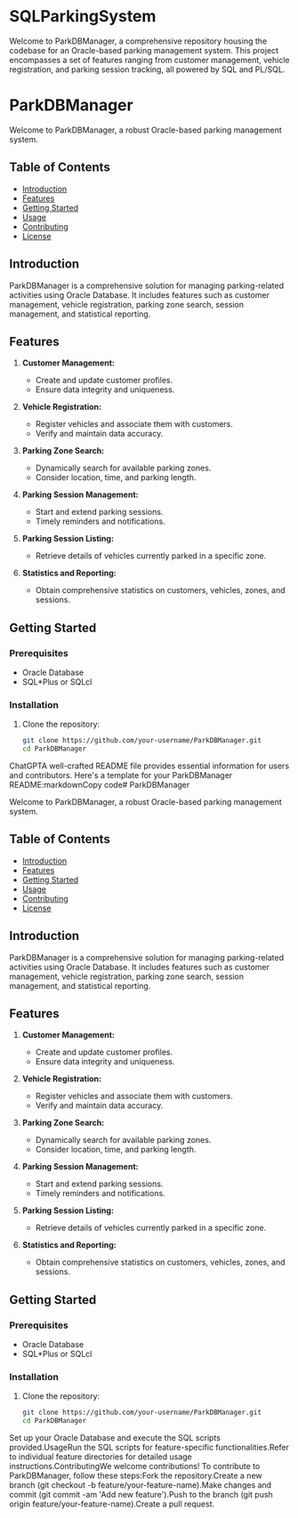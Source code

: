 # SQLParkingSystem
Welcome to ParkDBManager, a comprehensive repository housing the codebase for an Oracle-based parking management system. This project encompasses a set of features ranging from customer management, vehicle registration, and parking session tracking, all powered by SQL and PL/SQL.
# ParkDBManager

Welcome to ParkDBManager, a robust Oracle-based parking management system.

## Table of Contents

- [Introduction](#introduction)
- [Features](#features)
- [Getting Started](#getting-started)
- [Usage](#usage)
- [Contributing](#contributing)
- [License](#license)

## Introduction

ParkDBManager is a comprehensive solution for managing parking-related activities using Oracle Database. It includes features such as customer management, vehicle registration, parking zone search, session management, and statistical reporting.

## Features

1. **Customer Management:**
   - Create and update customer profiles.
   - Ensure data integrity and uniqueness.

2. **Vehicle Registration:**
   - Register vehicles and associate them with customers.
   - Verify and maintain data accuracy.

3. **Parking Zone Search:**
   - Dynamically search for available parking zones.
   - Consider location, time, and parking length.

4. **Parking Session Management:**
   - Start and extend parking sessions.
   - Timely reminders and notifications.

5. **Parking Session Listing:**
   - Retrieve details of vehicles currently parked in a specific zone.

6. **Statistics and Reporting:**
   - Obtain comprehensive statistics on customers, vehicles, zones, and sessions.

## Getting Started

### Prerequisites

- Oracle Database
- SQL\*Plus or SQLcl

### Installation

1. Clone the repository:

   ```bash
   git clone https://github.com/your-username/ParkDBManager.git
   cd ParkDBManager
ChatGPTA well-crafted README file provides essential information for users and contributors. Here's a template for your ParkDBManager README:markdownCopy code# ParkDBManager

Welcome to ParkDBManager, a robust Oracle-based parking management system.

## Table of Contents

- [Introduction](#introduction)
- [Features](#features)
- [Getting Started](#getting-started)
- [Usage](#usage)
- [Contributing](#contributing)
- [License](#license)

## Introduction

ParkDBManager is a comprehensive solution for managing parking-related activities using Oracle Database. It includes features such as customer management, vehicle registration, parking zone search, session management, and statistical reporting.

## Features

1. **Customer Management:**
   - Create and update customer profiles.
   - Ensure data integrity and uniqueness.

2. **Vehicle Registration:**
   - Register vehicles and associate them with customers.
   - Verify and maintain data accuracy.

3. **Parking Zone Search:**
   - Dynamically search for available parking zones.
   - Consider location, time, and parking length.

4. **Parking Session Management:**
   - Start and extend parking sessions.
   - Timely reminders and notifications.

5. **Parking Session Listing:**
   - Retrieve details of vehicles currently parked in a specific zone.

6. **Statistics and Reporting:**
   - Obtain comprehensive statistics on customers, vehicles, zones, and sessions.

## Getting Started

### Prerequisites

- Oracle Database
- SQL\*Plus or SQLcl

### Installation

1. Clone the repository:

   ```bash
   git clone https://github.com/your-username/ParkDBManager.git
   cd ParkDBManager
Set up your Oracle Database and execute the SQL scripts provided.UsageRun the SQL scripts for feature-specific functionalities.Refer to individual feature directories for detailed usage instructions.ContributingWe welcome contributions! To contribute to ParkDBManager, follow these steps:Fork the repository.Create a new branch (git checkout -b feature/your-feature-name).Make changes and commit (git commit -am 'Add new feature').Push to the branch (git push origin feature/your-feature-name).Create a pull request.
